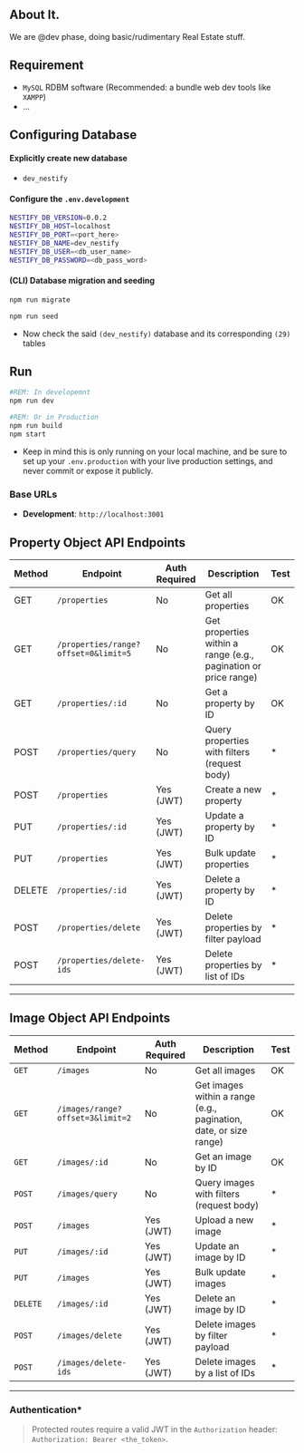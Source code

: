 
## About It.
We are @dev phase, doing basic/rudimentary Real Estate stuff.

## Requirement
- `MySQL` RDBM software (Recommended: a bundle web dev tools like `XAMPP`)
- ...

## Configuring Database
#### Explicitly create new database
- `dev_nestify`
#### Configure the `.env.development`
```bash
NESTIFY_DB_VERSION=0.0.2
NESTIFY_DB_HOST=localhost
NESTIFY_DB_PORT=<port_here>
NESTIFY_DB_NAME=dev_nestify
NESTIFY_DB_USER=<db_user_name>
NESTIFY_DB_PASSWORD=<db_pass_word>
```
#### (CLI) Database migration and seeding
```bash
npm run migrate
```
```bash
npm run seed
```
  - Now check the said `(dev_nestify)` database and its corresponding `(29)` tables

## Run
```bash
#REM: In developemnt
npm run dev
```
```bash
#REM: Or in Production
npm run build
npm start
```
- Keep in mind this is only running on your local machine, and be sure to set up your `.env.production` with your live production settings, and never commit or expose it publicly.

### Base URLs
- **Development**: `http://localhost:3001`  
##
## Property Object API Endpoints
| Method | Endpoint                     | Auth Required | Description                          | Test |
|--------|------------------------------|---------------|--------------------------------------|--------|
| GET    | `/properties`                | No            | Get all properties                   | OK     |
| GET    | `/properties/range?offset=0&limit=5`           | No            | Get properties within a range (e.g., pagination or price range) | OK     |
| GET    | `/properties/:id`            | No            | Get a property by ID                 | OK     |
| POST   | `/properties/query`          | No            | Query properties with filters (request body) | *      |
| POST   | `/properties`                | Yes (JWT)     | Create a new property                | *      |
| PUT    | `/properties/:id`            | Yes (JWT)     | Update a property by ID              | *      |
| PUT    | `/properties`                | Yes (JWT)     | Bulk update properties               | *      |
| DELETE | `/properties/:id`            | Yes (JWT)     | Delete a property by ID              | *      |
| POST   | `/properties/delete`         | Yes (JWT)     | Delete properties by filter payload  | *      |
| POST   | `/properties/delete-ids`     | Yes (JWT)     | Delete properties by list of IDs     | *      |
---
##
## Image Object API Endpoints  
| Method  | Endpoint                   | Auth Required | Description                          | Test   |
|---------|----------------------------|---------------|--------------------------------------|--------|
| `GET`   | `/images`                  | No            | Get all images                       | OK     |
| `GET`   | `/images/range?offset=3&limit=2`            | No            | Get images within a range (e.g., pagination, date, or size range) | OK     |
| `GET`   | `/images/:id`              | No            | Get an image by ID                   | OK     |
| `POST`  | `/images/query`            | No            | Query images with filters (request body) | *      |
| `POST`  | `/images`                  | Yes (JWT)     | Upload a new image                   | *      |
| `PUT`   | `/images/:id`              | Yes (JWT)     | Update an image by ID                | *      |
| `PUT`   | `/images`                  | Yes (JWT)     | Bulk update images                   | *      |
| `DELETE`| `/images/:id`              | Yes (JWT)     | Delete an image by ID                | *      |
| `POST`  | `/images/delete`           | Yes (JWT)     | Delete images by filter payload      | *      |
| `POST`  | `/images/delete-ids`       | Yes (JWT)     | Delete images by a list of IDs       | *      |
---

### Authentication*
> Protected routes require a valid JWT in the `Authorization` header:  `Authorization: Bearer <the_token>`.